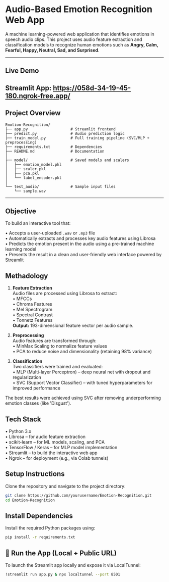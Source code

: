 
# Audio-Based Emotion Recognition Web App

A machine learning-powered web application that identifies emotions in speech audio clips. This project uses audio feature extraction and classification models to recognize human emotions such as **Angry, Calm, Fearful, Happy, Neutral, Sad, and Surprised**.

---

## Live Demo

**Streamlit App**:  https://058d-34-19-45-180.ngrok-free.app/
---

## Project Overview

```text
Emotion-Recognition/
├── app.py                   # Streamlit frontend
├── predict.py               # Audio prediction logic
├── train_model.py           # Full training pipeline (SVC/MLP + preprocessing)
├── requirements.txt         # Dependencies
├── README.md                # Documentation
│
├── model/                   # Saved models and scalers
│   ├── emotion_model.pkl
│   ├── scaler.pkl
│   ├── pca.pkl
│   └── label_encoder.pkl
│
└── test_audio/              # Sample input files
    └── sample.wav
```
---

## Objective

To build an interactive tool that:

• Accepts a user-uploaded `.wav` or `.mp3` file  
• Automatically extracts and processes key audio features using Librosa  
• Predicts the emotion present in the audio using a pre-trained machine learning model  
• Presents the result in a clean and user-friendly web interface powered by Streamlit

## Methadology

1. **Feature Extraction**  
   Audio files are processed using Librosa to extract:  
   • MFCCs  
   • Chroma Features  
   • Mel Spectrogram  
   • Spectral Contrast  
   • Tonnetz Features  
   **Output:** 193-dimensional feature vector per audio sample.
   
2. **Preprocessing**  
   Audio features are transformed through:  
   • MinMax Scaling to normalize feature values  
   • PCA to reduce noise and dimensionality (retaining 98% variance)
3. **Classification**  
   Two classifiers were trained and evaluated:  
   • MLP (Multi-layer Perceptron) – deep neural net with dropout and regularization  
   • SVC (Support Vector Classifier) – with tuned hyperparameters for improved performance
   
The best results were achieved using SVC after removing underperforming emotion classes (like 'Disgust').

## Tech Stack

• Python 3.x  
• Librosa – for audio feature extraction  
• scikit-learn – for ML models, scaling, and PCA  
• TensorFlow / Keras – for MLP model implementation  
• Streamlit – to build the interactive web app  
• Ngrok – for deployment (e.g., via Colab tunnels)

## Setup Instructions

Clone the repository and navigate to the project directory:

```bash
git clone https://github.com/yourusername/Emotion-Recognition.git
cd Emotion-Recognition

```
## Install Dependencies

Install the required Python packages using:

```bash
pip install -r requirements.txt

```
## 🚀 Run the App (Local + Public URL)

To launch the Streamlit app locally and expose it via LocalTunnel:

```bash
!streamlit run app.py & npx localtunnel --port 8501
